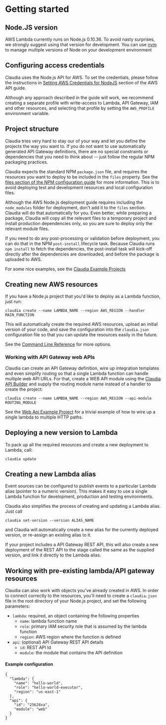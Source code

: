 # Getting started

## Node.JS version

AWS Lambda currently runs on Node.js 0.10.36. To avoid nasty surprises, we strongly suggest using that version for development. You can use [nvm](https://github.com/creationix/nvm) to manage multiple versions of Node on your development environment

## Configuring access credentials

Claudia uses the Node.js API for AWS. To set the credentials, please follow the instructions in [Setting AWS Credentials for NodeJS](http://docs.aws.amazon.com/AWSJavaScriptSDK/guide/node-configuring.html) section of the AWS API guide. 

Although any approach described in the guide will work, we recommend creating a separate profile with write-access to Lambda, API Gateway, IAM and other resources, and selecting that profile by setting the `AWS_PROFILE` environment variable.

## Project structure

Claudia tries very hard to stay our of your way and let you define the projects the way you want to. If you do not want to use automatically generated API Gateway definitions, there are no special constraints or dependencies that you need to think about -- just follow the regular NPM packaging practices.

Claudia expects the standard NPM `package.json` file, and requires the resources you want to deploy to be included in the `files` property. See the [files section of the NPM configuration guide](https://docs.npmjs.com/files/package.json#files) for more information. This is to avoid deploying test and development resources and local configuration files. 

Although the AWS Node.js deployment guide requires including the `node_modules` folder for deployment, don't add it to the `files` section. Claudia will do that automatically for you. Even better, while preparing a package, Claudia will copy all the relevant files to a temporary project and install production dependencies only, so you are sure to deploy only the relevant module files. 

If you need to do any post-processing or validation before deployment, you can do that in the NPM `post-install` lifecycle task. Because Claudia runs `npm install` to fetch the dependencies, the post-install task will kick-off directly after the dependencies are downloaded, and before the package is uploaded to AWS.

For some nice examples, see the [Claudia Example Projects](https://github.com/claudiajs/example-projects)

## Creating new AWS resources

If you have a Node.js project that you'd like to deploy as a Lambda function, just run:

````
claudia create --name LAMBDA_NAME --region AWS_REGION --handler MAIN_FUNCTION
````

This will automatically create the required AWS resources, upload an initial version of your code, and save the configuration into the `claudia.json` configuration file so that you can update the resources easily in the future.

See the [Command Line Reference](bin/usage.txt) for more options.

### Working with API Gateway web APIs

Claudia can create an API Gateway definition, wire up integration templates and even simplify routing so that a single Lambda function can handle multiple web API URLs. For that, create a WEB API module using the [Claudia API Builder](https://github.com/claudiajs/claudia-api-builder) and supply the routing module name instead of a handler to create the project:


    claudia create --name LAMBDA_NAME --region AWS_REGION --api-module ROUTING_MODULE


See the [Web Api Example Project](https://github.com/claudiajs/example-projects/tree/master/web-api) for a trivial example of how to wire up a single lambda to multiple HTTP paths.


## Deploying a new version to Lambda

To pack up all the required resources and create a new deployment to Lambda, call:

    claudia update    


## Creating a new Lambda alias

Event sources can be configured to publish events to a particular Lambda alias (pointer to a numeric version). This makes it easy to use a single Lambda function for development, production and testing environments.

Claudia also simplifies the process of creating and updating a Lambda alias. Just call 


    claudia set-version --version ALIAS_NAME


and Claudia will automatically create a new alias for the currently deployed version, or re-assign an existing alias to it.

If your project includes a API Gateway REST API, this will also create a new deployment of the REST API to the stage called the same as the supplied version, and link it directly to the Lambda alias. 

## Working with pre-existing lambda/API gateway resources

Claudia can also work with objects you've already created in AWS. In order to connect correctly to the resources, you'll need to 
create a `claudia.json` file in the root directory of your Node.js project, and set the following parameters:

  * `lambda`: required, an object containing the following properties
    * `name`: lambda function name
    * `role`: primary IAM security role that is assumed by the lambda function
    * `region`: AWS region where the function is defined
  * `api`: (optional) API Gateway REST API details
    * `id`: REST API Id
    * `module`: the module that contains the API definition

#### Example configuration

````
{
  "lambda": {
    "name": "hello-world",
    "role": "hello-world-executor",
    "region": "us-east-1"
  },
  "api": {
    "id": "25628xa",
    "module": "web"
  }
}
````

